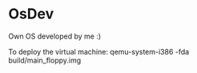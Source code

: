 # OsDev
Own OS developed by me :)

To deploy the virtual machine:
qemu-system-i386 -fda build/main_floppy.img
